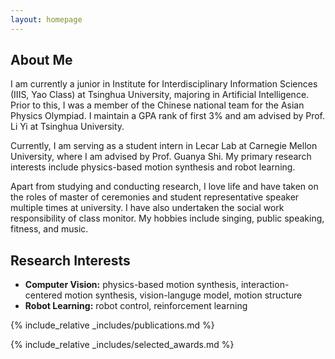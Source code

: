 ```yaml
---
layout: homepage
---
```


## About Me
I am currently a junior in Institute for Interdisciplinary Information Sciences (IIIS, Yao Class) at Tsinghua University, majoring in Artificial Intelligence. Prior to this, I was a member of the Chinese national team for the Asian Physics Olympiad. I maintain a GPA rank of first 3% and am advised by Prof. Li Yi at Tsinghua University.

Currently, I am serving as a student intern in Lecar Lab at Carnegie Mellon University, where I am advised by Prof. Guanya Shi. My primary research interests include physics-based motion synthesis and robot learning.

Apart from studying and conducting research, I love life and have taken on the roles of master of ceremonies and student representative speaker multiple times at university. I have also undertaken the social work responsibility of class monitor. My hobbies include singing, public speaking, fitness, and music.

## Research Interests

- **Computer Vision:** physics-based motion synthesis, interaction-centered motion synthesis, vision-languge model, motion structure
- **Robot Learning:** robot control, reinforcement learning

<!-- ## News

- **[Feb. 2020]** Our paper about incremental learning is accepted to CVPR 2020.
- **[Feb. 2020]** We will host the ACM Multimedia Asia 2020 conference in Singapore!
- **[Sept. 2019]** Our paper about few-shot learning is accepted to NeurIPS 2019.
- **[Mar. 2019]** Our paper about few-shot learning is accepted to CVPR 2019. -->

{% include_relative _includes/publications.md %}

{% include_relative _includes/selected_awards.md %}
